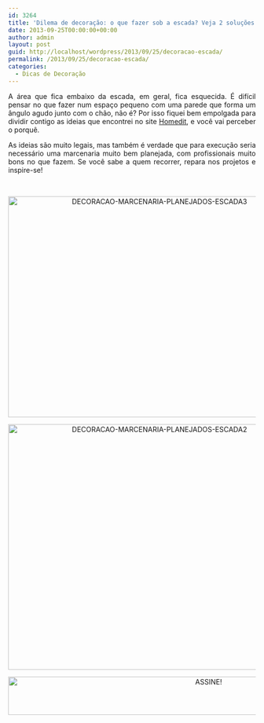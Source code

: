 ```yaml
---
id: 3264
title: 'Dilema de decoração: o que fazer sob a escada? Veja 2 soluções.'
date: 2013-09-25T00:00:00+00:00
author: admin
layout: post
guid: http://localhost/wordpress/2013/09/25/decoracao-escada/
permalink: /2013/09/25/decoracao-escada/
categories:
  - Dicas de Decoração
---
```

<p style="text-align: justify;">
  A área que fica embaixo da escada, em geral, fica esquecida. É difícil pensar no que fazer num espaço pequeno com uma parede que forma um ângulo agudo junto com o chão, não é? Por isso fiquei bem empolgada para dividir contigo as ideias que encontrei no site <a href="http://www.homedit.com/" target="_blank">Homedit</a>, e você vai perceber o porquê.
</p>

<p style="text-align: justify;" align="justify">
  As ideias são muito legais, mas também é verdade que para execução seria necessário uma marcenaria muito bem planejada, com profissionais muito bons no que fazem. Se você sabe a quem recorrer, repara nos projetos e inspire-se!
</p>

&nbsp;

<p align="center">
  <a href="http://www.trololodemulher.com.br/blog/wp-content/uploads/2013/09/DECORACAO-MARCENARIA-PLANEJADOS-ESCADA3.jpg"><img class="alignnone size-full wp-image-9792" src="http://www.trololodemulher.com.br/blog/wp-content/uploads/2013/09/DECORACAO-MARCENARIA-PLANEJADOS-ESCADA3.jpg" alt="DECORACAO-MARCENARIA-PLANEJADOS-ESCADA3" width="600" height="450" /></a>
</p>

<p align="center">
  <a href="http://www.trololodemulher.com.br/blog/wp-content/uploads/2013/09/DECORACAO-MARCENARIA-PLANEJADOS-ESCADA2.jpg"><img class="alignnone size-full wp-image-9791" src="http://www.trololodemulher.com.br/blog/wp-content/uploads/2013/09/DECORACAO-MARCENARIA-PLANEJADOS-ESCADA2.jpg" alt="DECORACAO-MARCENARIA-PLANEJADOS-ESCADA2" width="600" height="500" /></a>
</p>

<p align="center">
  <a href="http://feedburner.google.com/fb/a/mailverify?uri=blogBichaFemea&loc=en_US" target="_blank"><img class="alignnone size-full wp-image-10439" src="http://www.trololodemulher.com.br/blog/wp-content/uploads/2014/09/ASSINE.png" alt="ASSINE!" width="800" height="78" /></a>
</p>

&nbsp;